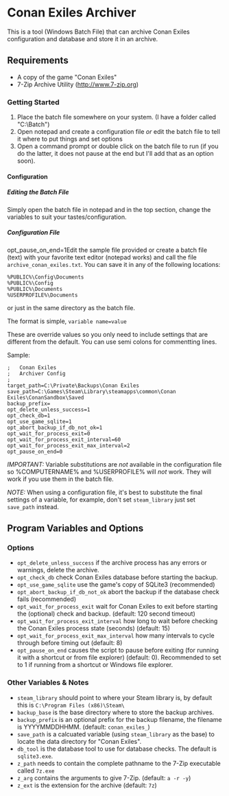  
# Conan Exiles Archiver

This is a tool (Windows Batch File) that can archive Conan Exiles configuration and database and store it in an archive.


## Requirements

* A copy of the game "Conan Exiles"
* 7-Zip Archive Utility (http://www.7-zip.org)

### Getting Started

1. Place the batch file somewhere on your system.  (I have a folder called "C:\Batch")
2. Open notepad and create a configuration file *or* edit the batch file to tell it where to put things and set options
3. Open a command prompt or double click on the batch file to run (if you do the latter, it does not pause at the end but I'll add that as an option soon).

#### Configuration
##### Editing the Batch File
 
Simply open the batch file in notepad and in the top section, change the variables to suit your tastes/configuration.

##### Configuration File

opt_pause_on_end=1Edit the sample file provided or create a batch file (text) with your favorite text editor (notepad works) and call the file `archive_conan_exiles.txt`.  You can save it in any of the following locations:

```
%PUBLIC%\Config\Documents
%PUBLIC%\Config
%PUBLIC%\Documents
%USERPROFILE%\Documents
```

or just in the same directory as the batch file.

The format is simple, `variable name=value`

These are override values so you only need to include settings that are different from the default.
You can use semi colons for commentting lines.

Sample:

```
;	Conan Exiles
;	Archiver Config
;
target_path=C:\Private\Backups\Conan Exiles
save_path=C:\Games\Steam\Library\steamapps\common\Conan Exiles\ConanSandbox\Saved
backup_prefix=
opt_delete_unless_success=1
opt_check_db=1
opt_use_game_sqlite=1
opt_abort_backup_if_db_not_ok=1
opt_wait_for_process_exit=0
opt_wait_for_process_exit_interval=60
opt_wait_for_process_exit_max_interval=2
opt_pause_on_end=0
```

*IMPORTANT:* Variable substitutions are *not* available in the configuration file so %COMPUTERNAME% and %USERPROFILE% will *not* work.  They will work if you use them in the batch file.

*NOTE:* When using a configuration file, it's best to substitute the final settings of a variable, for example, don't set `steam_library` just set `save_path` instead.


## Program Variables and Options

### Options

* `opt_delete_unless_success` if the archive process has any errors or warnings, delete the archive.
* `opt_check_db` check Conan Exiles database before starting the backup.
* `opt_use_game_sqlite` use the game's copy of SQLite3 (recommended)
* `opt_abort_backup_if_db_not_ok` abort the backup if the database check fails (recommended)
* `opt_wait_for_process_exit` wait for Conan Exiles to exit before starting the (optional) check and backup. (default: 120 second timeout)
* `opt_wait_for_process_exit_interval` how long to wait before checking the Conan Exiles process state (seconds) (default: 15)
* `opt_wait_for_process_exit_max_interval` how many intervals to cycle through before timing out (default: 8)
* `opt_pause_on_end` causes the script to pause before exiting (for running it with a shortcut or from file explorer) (default: 0).  Recommended to set to 1 if running from a shortcut or Windows file explorer.

### Other Variables & Notes

* `steam_library` should point to where your Steam library is, by default this is `C:\Program Files (x86)\Steam\`
* `backup_base` is the base directory where to store the backup archives.
* `backup_prefix` is an optional prefix for the backup filename, the filename is YYYYMMDDHHMM. (default: `conan_exiles_`)
* `save_path` is a calcuated variable (using `steam_library` as the base) to locate the data directory for "Conan Exiles".
* `db_tool` is the database tool to use for database checks.  The default is `sqlite3.exe`.
* `z_path` needs to contain the complete pathname to the 7-Zip executable called `7z.exe`
* `z_arg` contains the arguments to give 7-Zip. (default: `a -r -y`)
* `z_ext` is the extension for the archive (default: `7z`)
